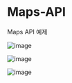 # Maps-API
Maps API 예제


![image](https://user-images.githubusercontent.com/74912530/116721004-cb7f0100-aa17-11eb-96f8-3bd5ff10ffdf.png)


![image](https://user-images.githubusercontent.com/74912530/116721125-ef424700-aa17-11eb-8f31-69201e6973b1.png)


![image](https://user-images.githubusercontent.com/74912530/116724325-7cd36600-aa1b-11eb-814c-f28e4daee9a3.png)
